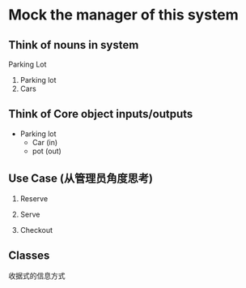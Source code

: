 # Mock the manager of this system

## Think of nouns in system
Parking Lot
1. Parking lot
2. Cars

## Think of Core object inputs/outputs
- Parking lot
    - Car (in)
    - pot (out)

## Use Case (从管理员角度思考)
1. Reserve 

2. Serve

3. Checkout

## Classes
收据式的信息方式